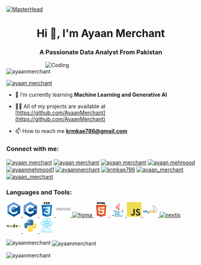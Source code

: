 [![MasterHead](https://feature.undp.org/beyond-bitcoin/assets/mbNja7QNnr/block3.gif)](https://AyaanMerchant.io)
<h1 align="center">Hi 👋, I'm Ayaan Merchant</h1>
<h3 align="center">A Passionate Data Analyst From Pakistan</h3>
<img align="right" alt="Coding" width="400" src="https://cdn.dribbble.com/users/1162077/screenshots/3848914/programmer.gif">
<p align="left"> <img src="https://komarev.com/ghpvc/?username=ayaanmerchant&label=Profile%20views&color=0e75b6&style=flat" alt="ayaanmerchant" /> </p>

<p align="left"> <a href="https://twitter.com/ayaan merchant" target="blank"><img src="https://img.shields.io/twitter/follow/ayaan merchant?logo=twitter&style=for-the-badge" alt="ayaan merchant" /></a> </p>

- 🌱 I’m currently learning **Machine Learning and Generative AI**

- 👨‍💻 All of my projects are available at [https://github.com/AyaanMerchant](https://github.com/AyaanMerchant)

- 📫 How to reach me **krmkae786@gmail.com**

<h3 align="left">Connect with me:</h3>
<p align="left">
<a href="https://twitter.com/ayaan merchant" target="blank"><img align="center" src="https://raw.githubusercontent.com/rahuldkjain/github-profile-readme-generator/master/src/images/icons/Social/twitter.svg" alt="ayaan merchant" height="30" width="40" /></a>
<a href="https://linkedin.com/in/ayaan merchant" target="blank"><img align="center" src="https://raw.githubusercontent.com/rahuldkjain/github-profile-readme-generator/master/src/images/icons/Social/linked-in-alt.svg" alt="ayaan merchant" height="30" width="40" /></a>
<a href="https://kaggle.com/ayaan merchant" target="blank"><img align="center" src="https://raw.githubusercontent.com/rahuldkjain/github-profile-readme-generator/master/src/images/icons/Social/kaggle.svg" alt="ayaan merchant" height="30" width="40" /></a>
<a href="https://fb.com/ayaan mehmood" target="blank"><img align="center" src="https://raw.githubusercontent.com/rahuldkjain/github-profile-readme-generator/master/src/images/icons/Social/facebook.svg" alt="ayaan mehmood" height="30" width="40" /></a>
<a href="https://instagram.com/ayaanmehmood1" target="blank"><img align="center" src="https://raw.githubusercontent.com/rahuldkjain/github-profile-readme-generator/master/src/images/icons/Social/instagram.svg" alt="ayaanmehmood1" height="30" width="40" /></a>
<a href="https://www.codechef.com/users/ayaanmerchant" target="blank"><img align="center" src="https://cdn.jsdelivr.net/npm/simple-icons@3.1.0/icons/codechef.svg" alt="ayaanmerchant" height="30" width="40" /></a>
<a href="https://www.hackerrank.com/krmkae786" target="blank"><img align="center" src="https://raw.githubusercontent.com/rahuldkjain/github-profile-readme-generator/master/src/images/icons/Social/hackerrank.svg" alt="krmkae786" height="30" width="40" /></a>
<a href="https://codeforces.com/profile/ayaan_merchant" target="blank"><img align="center" src="https://raw.githubusercontent.com/rahuldkjain/github-profile-readme-generator/master/src/images/icons/Social/codeforces.svg" alt="ayaan_merchant" height="30" width="40" /></a>
<a href="https://www.leetcode.com/ayaan_merchant" target="blank"><img align="center" src="https://raw.githubusercontent.com/rahuldkjain/github-profile-readme-generator/master/src/images/icons/Social/leet-code.svg" alt="ayaan_merchant" height="30" width="40" /></a>
</p>

<h3 align="left">Languages and Tools:</h3>
<p align="left"> <a href="https://www.cprogramming.com/" target="_blank" rel="noreferrer"> <img src="https://raw.githubusercontent.com/devicons/devicon/master/icons/c/c-original.svg" alt="c" width="40" height="40"/> </a> <a href="https://www.w3schools.com/cpp/" target="_blank" rel="noreferrer"> <img src="https://raw.githubusercontent.com/devicons/devicon/master/icons/cplusplus/cplusplus-original.svg" alt="cplusplus" width="40" height="40"/> </a> <a href="https://www.w3schools.com/css/" target="_blank" rel="noreferrer"> <img src="https://raw.githubusercontent.com/devicons/devicon/master/icons/css3/css3-original-wordmark.svg" alt="css3" width="40" height="40"/> </a> <a href="https://expressjs.com" target="_blank" rel="noreferrer"> <img src="https://raw.githubusercontent.com/devicons/devicon/master/icons/express/express-original-wordmark.svg" alt="express" width="40" height="40"/> </a> <a href="https://www.figma.com/" target="_blank" rel="noreferrer"> <img src="https://www.vectorlogo.zone/logos/figma/figma-icon.svg" alt="figma" width="40" height="40"/> </a> <a href="https://www.w3.org/html/" target="_blank" rel="noreferrer"> <img src="https://raw.githubusercontent.com/devicons/devicon/master/icons/html5/html5-original-wordmark.svg" alt="html5" width="40" height="40"/> </a> <a href="https://www.java.com" target="_blank" rel="noreferrer"> <img src="https://raw.githubusercontent.com/devicons/devicon/master/icons/java/java-original.svg" alt="java" width="40" height="40"/> </a> <a href="https://developer.mozilla.org/en-US/docs/Web/JavaScript" target="_blank" rel="noreferrer"> <img src="https://raw.githubusercontent.com/devicons/devicon/master/icons/javascript/javascript-original.svg" alt="javascript" width="40" height="40"/> </a> <a href="https://www.mysql.com/" target="_blank" rel="noreferrer"> <img src="https://raw.githubusercontent.com/devicons/devicon/master/icons/mysql/mysql-original-wordmark.svg" alt="mysql" width="40" height="40"/> </a> <a href="https://nextjs.org/" target="_blank" rel="noreferrer"> <img src="https://cdn.worldvectorlogo.com/logos/nextjs-2.svg" alt="nextjs" width="40" height="40"/> </a> <a href="https://nodejs.org" target="_blank" rel="noreferrer"> <img src="https://raw.githubusercontent.com/devicons/devicon/master/icons/nodejs/nodejs-original-wordmark.svg" alt="nodejs" width="40" height="40"/> </a> <a href="https://www.python.org" target="_blank" rel="noreferrer"> <img src="https://raw.githubusercontent.com/devicons/devicon/master/icons/python/python-original.svg" alt="python" width="40" height="40"/> </a> <a href="https://reactjs.org/" target="_blank" rel="noreferrer"> <img src="https://raw.githubusercontent.com/devicons/devicon/master/icons/react/react-original-wordmark.svg" alt="react" width="40" height="40"/> </a> </p>

<p><img align="left" src="https://github-readme-stats.vercel.app/api/top-langs?username=ayaanmerchant&show_icons=true&locale=en&layout=compact" alt="ayaanmerchant" /></p>

<p>&nbsp;<img align="center" src="https://github-readme-stats.vercel.app/api?username=ayaanmerchant&show_icons=true&locale=en" alt="ayaanmerchant" /></p>

<p><img align="center" src="https://github-readme-streak-stats.herokuapp.com/?user=ayaanmerchant&" alt="ayaanmerchant" /></p>
